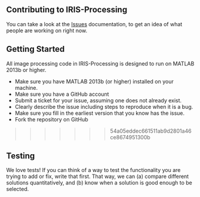 ## Contributing to IRIS-Processing
You can take a look at the [Issues](http://github.com/dd7ler/iris-processing/issues "Issues") documentation, to get an idea of what people are working on right now.

## Getting Started

All image processing code in IRIS-Processing is designed to run on MATLAB 2013b or higher.

* Make sure you have MATLAB 2013b (or higher) installed on your machine.
* Make sure you have a GitHub account
* Submit a ticket for your issue, assuming one does not already exist.
* Clearly describe the issue including steps to reproduce when it is a bug.
* Make sure you fill in the earliest version that you know has the issue.
* Fork the repository on GitHub

>>>>>>> 54a05eddec661511ab9d2801a46ce8674951300b
## Testing
We love tests! If you can think of a way to test the functionality you are trying to add or fix, write that first. That way, we can (a) compare different solutions quantitatively, and (b) know when a solution is good enough to be selected.